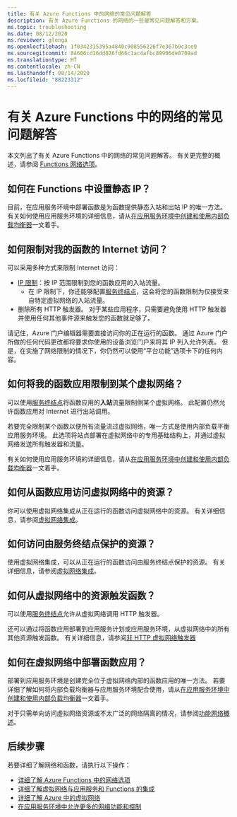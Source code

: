 ```yaml
---
title: 有关 Azure Functions 中的网络的常见问题解答
description: 有关 Azure Functions 的网络的一些最常见问题解答和方案。
ms.topic: troubleshooting
ms.date: 08/12/2020
ms.reviewer: glenga
ms.openlocfilehash: 1f0342315395a4840c908556226f7e367b9c3ce9
ms.sourcegitcommit: 84606cd16dd026fd66c1ac4afbc89906de0709ad
ms.translationtype: HT
ms.contentlocale: zh-CN
ms.lasthandoff: 08/14/2020
ms.locfileid: "88223312"
---
```

# <a name="frequently-asked-questions-about-networking-in-azure-functions"></a>有关 Azure Functions 中的网络的常见问题解答

本文列出了有关 Azure Functions 中的网络的常见问题解答。 有关更完整的概述，请参阅 [Functions 网络选项](functions-networking-options.md)。

## <a name="how-do-i-set-a-static-ip-in-functions"></a>如何在 Functions 中设置静态 IP？

目前，在应用服务环境中部署函数是为函数提供静态入站和出站 IP 的唯一方法。 有关如何使用应用服务环境的详细信息，请从[在应用服务环境中创建和使用内部负载均衡器](../app-service/environment/create-ilb-ase.md)一文着手。

## <a name="how-do-i-restrict-internet-access-to-my-function"></a>如何限制对我的函数的 Internet 访问？

可以采用多种方式来限制 Internet 访问：

* [IP 限制](../app-service/app-service-ip-restrictions.md)：按 IP 范围限制到您的函数应用的入站流量。
    * 在 IP 限制下，你还能够配置[服务终结点](../virtual-network/virtual-network-service-endpoints-overview.md)，这会将您的函数限制为仅接受来自特定虚拟网络的入站流量。
* 删除所有 HTTP 触发器。 对于某些应用程序，只需要避免使用 HTTP 触发器并使用任何其他事件源来触发您的函数就足够了。

请记住，Azure 门户编辑器需要直接访问你的正在运行的函数。 通过 Azure 门户所做的任何代码更改都将要求你使用的设备浏览门户来将其 IP 列入允许列表。 但是，在实施了网络限制的情况下，你仍然可以使用“平台功能”选项卡下的任何内容。

## <a name="how-do-i-restrict-my-function-app-to-a-virtual-network"></a>如何将我的函数应用限制到某个虚拟网络？

可以使用[服务终结点](./functions-networking-options.md#private-site-access)将函数应用的**入站**流量限制倒某个虚拟网络。 此配置仍然允许函数应用对 Internet 进行出站调用。

若要完全限制某个函数以便所有流量流过虚拟网络，唯一方式是使用内部负载平衡应用服务环境。 此选项将站点部署在虚拟网络中的专用基础结构上，并通过虚拟网络发送所有触发器和流量。 

有关如何使用应用服务环境的详细信息，请从[在应用服务环境中创建和使用内部负载均衡器](../app-service/environment/create-ilb-ase.md)一文着手。

## <a name="how-can-i-access-resources-in-a-virtual-network-from-a-function-app"></a>如何从函数应用访问虚拟网络中的资源？

你可以使用虚拟网络集成从正在运行的函数访问虚拟网络中的资源。 有关详细信息，请参阅[虚拟网络集成](functions-networking-options.md#virtual-network-integration)。

## <a name="how-do-i-access-resources-protected-by-service-endpoints"></a>如何访问由服务终结点保护的资源？

使用虚拟网络集成，可以从正在运行的函数访问由服务终结点保护的资源。 有关详细信息，请参阅[虚拟网络集成](functions-networking-options.md#virtual-network-integration)。

## <a name="how-can-i-trigger-a-function-from-a-resource-in-a-virtual-network"></a>如何从虚拟网络中的资源触发函数？

可以使用[服务终结点](./functions-networking-options.md#private-site-access)允许从虚拟网络调用 HTTP 触发器。 

还可以通过将函数应用部署到应用服务计划或应用服务环境，从虚拟网络中的所有其他资源触发函数。 有关详细信息，请参阅[非 HTTP 虚拟网络触发器](./functions-networking-options.md#virtual-network-triggers-non-http)

## <a name="how-can-i-deploy-my-function-app-in-a-virtual-network"></a>如何在虚拟网络中部署函数应用？

部署到应用服务环境是创建完全位于虚拟网络内部的函数应用的唯一方法。 若要详细了解如何将内部负载均衡器与应用服务环境配合使用，请从[在应用服务环境中创建和使用内部负载均衡器](../app-service/environment/create-ilb-ase.md)一文着手。

对于只需单向访问虚拟网络资源或不太广泛的网络隔离的情况，请参阅[功能网络概述](functions-networking-options.md)。

## <a name="next-steps"></a>后续步骤

若要详细了解网络和函数，请执行以下操作： 

* [详细了解 Azure Functions 中的网络选项](./functions-networking-options.md)
* [详细了解虚拟网络与应用服务和 Functions 的集成](../app-service/web-sites-integrate-with-vnet.md)
* [详细了解 Azure 中的虚拟网络](../virtual-network/virtual-networks-overview.md)
* [在应用服务环境中允许更多的网络功能和控制](../app-service/environment/intro.md)

<!-- Update_Description: wording update -->
